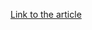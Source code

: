[Link to the article](https://www.akamai.com/blog/security/2024/sep/akamai-prevents-record-breaking-ddos-attack-major-us-customer)
